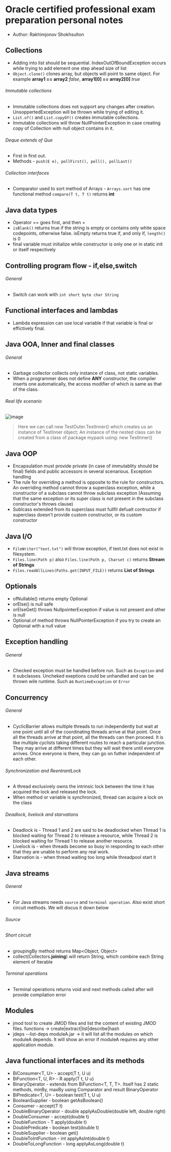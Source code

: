# Oracle certified professional exam preparation personal notes
- Author: Rakhimjonov Shokhsulton
## Collections
- Adding into list should be sequential. IndexOutOfBoundException occurs while trying to add element one step ahead size of list
- ```Object.clone()``` clones array, but objects will point to same object. For example **array1 == array2** *false*, **array1[0] == array2[0]** *true*
###### Immutable collections
- Immutable collections does not support any changes after creation. UnsoppertedException will be thrown while trying of editing it.
- ```List.of()``` and ```List.copyOf()``` creates immutable collections.
- Immutable collections will throw NullPointerException in case creating copy of Collection with null object contains in it.

###### Deque extends of Que
- First in first out.
- Methods - ```push(E e), pollFirst(), poll(), pollLast()```

###### Collection interfaces
- Comparator used to sort method of Arrays - ```Arrays.sort``` has one functional method ```compare(T t, T t)``` returns **int**

## Java data types 
- Operator == goes first, and then = 
- ```isBlank()``` returns true if the string is empty or contains only white space codepoints, otherwise false. 
isEmpty returns true if, and only if, ```length()``` is 0
- final variable must initialize while constructor is only one or in static init or itself respectively

## Controlling program flow - if,else,switch
###### General
- Switch can work with ```int short byte char String```

## Functional interfaces and lambdas
- Lambda expression can use local variable if that variable is final or effictively final.

## Java OOA, Inner and final classes
###### General
- Garbage collector collects only instance of class, not static variables.
- When a programmer does not define **ANY** constructor, the compiler inserts one automatically, the access modifier of which is same as that of the class.
###### Real life scenario
![image](https://user-images.githubusercontent.com/38427828/178449064-df758591-62f9-4b8f-9f4a-aee3e704b930.png)
> Here we can call new TestOuter.TestInner() which creates us an instance of TestInner object;
> An instance of the nested class can be created from a class of package mypack using: new TestInner()


## Java OOP
- Encapsulation must provide private (in case of immutablity should be final) fields and public accessors in several scenarious. 
Exception handling
- The rule for overriding a method is opposite to the rule for constructors. An overriding method cannot throw a superclass exception, while a constructor of a subclass cannot throw subclass exception (Assuming that the same exception or its super class is not present in the subclass constructor's throws clause)
- Sublcass extended from its superclass must fullfil defualt contructor if superclass doesn't provide custom constructor, or its custom constructor

## Java I/O
- ```FileWriter("text.txt")``` will throw exception, if text.txt does not exist in filesystem.
- ```Files.line(Path p)``` also ```Files.line(Path p, Charset c)``` returns **Stream of Strings**
- ```Files.readAllLines(Paths.get(INPUT_FILE))``` returns **List of Strings**

## Optionals 
- ofNullable() returns empty Optional
- orElse() is null safe
- orElseGet() throws NullpointerException if value is not present and other is null
- Optional.of method throws NullPointerException if you try to create an Optional with a null value

## Exception handling
###### General
- Checked exception must be handled before run. Such as ```Exception``` and it subclasses. Uncheked exeptions could be unhandled and can be thrown wile runtime. Such as ```RuntimeException``` or ```Error```

## Concurrency
###### General
- CyclicBarrier allows multiple threads to run independently but wait at one point until all of the coordinating threads arrive at that point. Once all the threads arrive at that point, all the threads can then proceed. It is like multiple cyclists taking different routes to reach a particular junction. They may arrive at different times but they will wait there until everyone arrives. Once everyone is there, they can go on futher independent of each other.
###### Synchronization and ReentrantLock
- A thread exclusively owns the intrinsic lock between the time it has acquired the lock and released the lock.
- When method or variable is synchronized, thread can acquire a lock on the class
###### Deadlock, livelock and starvations
- Deadlock is - Thread 1 and 2 are said to be deadlocked when Thread 1 is blocked waiting for Thread 2 to release a resource, while Thread 2 is blocked waiting for Thread 1 to release another resource.
- Livelock is - when threads become so busy in responding to each other that they are unable to perform any real work.
- Starvation is - when thread waiting too long while threadpool start it

## Java streams
###### General
- For Java streams needs ```source``` and ```terminal operation```. Also exist short circuit methods. We will discus it down below
###### Source

###### Short circuit
- groupingBy method returns Map<Object, Object>
- collect(Collectors.**joining**) will return String, which combine each String element of Iterable
###### Terminal operations 
- Terminal operations returns void and next methods called after will provide compilation error

## Modules
- jmod tool to create JMOD files and list the content of existing JMOD files. functions -> create|extract|list|describe|hash
- jdeps --list-deps moduleA.jar -> it will list all the modules on which moduleA depends. It will show an error if moduleA requires any other application module. 

## Java functional interfaces and its methods
- BiConsumer<T, U> - accept(T t, U u)
- BiFunction<T, U, R> - R apply(T t, U u)
- BinaryOperator<T> - extends from BiFunction<T, T, T>. Itself has 2 static methods, minBy, maxBy using Comparator<T> and result BinaryOperator<T>
- BiPredicate<T, U> - boolean test(T t, U u)
- BooleanSupplier - boolean getAsBoolean()
- Consumer<T> - accept(T t)
- DoubleBinaryOperator - double applyAsDouble(double left, double right)
- DoubleConsumer - accept(double t)
- DoubleFunction<T> - T apply(double t)
- DoublePredicate - boolean test(double t)
- DoubleSupplier - boolean get()
- DoubleToIntFunction - int applyAsInt(double t)
- DoubleToLongFunction - long applyAsLong(double t)
